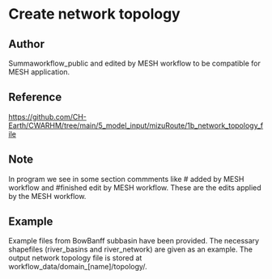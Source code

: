 # Create network topology

## Author 
Summaworkflow_public and edited by MESH workflow to be compatible for MESH application.

## Reference 
https://github.com/CH-Earth/CWARHM/tree/main/5_model_input/mizuRoute/1b_network_topology_file

## Note 
In program we see in some section commments like # added by MESH workflow and #finished edit by MESH workflow. These are the edits applied by the MESH workflow.

## Example
Example files from BowBanff subbasin have been provided. The necessary shapefiles (river_basins and river_network) are given as an example. The output network topology file is stored at workflow_data/domain_[name]/topology/. 
